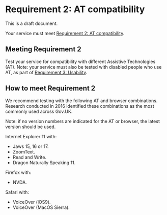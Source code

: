# Requirement 2: AT compatibility

This is a draft document.

Your service must meet [Requirement 2: AT compatibility](requirements.md).

## Meeting Requirement 2

Test your service for compatibility with different Assistive Technologies (AT).
Note: your service must also be tested with disabled people who use AT, as part of [Requirement 3: Usability](requirement3.md).

## How to meet Requirement 2

We recommend testing with the following AT and browser combinations. Research conducted in 2016 identified these combinations as the most commonly used across Gov.UK.

Note: if no version numbers are indicated for the AT or browser, the latest version should be used.

Internet Explorer 11 with:
* Jaws 15, 16 or 17.
* ZoomText.
* Read and Write.
* Dragon Naturally Speaking 11.

Firefox with:
* NVDA.

Safari with:
* VoiceOver (iOS9).
* VoiceOver (MacOS Sierra).
